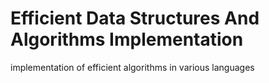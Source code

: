 # Efficient Data Structures And Algorithms Implementation
implementation of efficient algorithms in various languages

